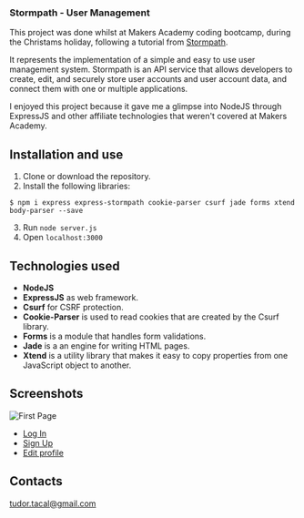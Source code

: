 ### Stormpath - User Management

This project was done whilst at Makers Academy coding bootcamp, during the Christams holiday, following a tutorial from [Stormpath](https://stormpath.com/blog/build-nodejs-express-stormpath-app).

It represents the implementation of a simple and easy to use user management system. Stormpath is an API service that allows developers to create, edit, and securely store
user accounts and user account data, and connect them with one or multiple applications.  

I enjoyed this project because it gave me a glimpse into NodeJS through ExpressJS and other affiliate technologies that weren't covered at Makers Academy.

## Installation and use

1. Clone or download the repository.
2. Install the following libraries:

```
$ npm i express express-stormpath cookie-parser csurf jade forms xtend body-parser --save
```

3. Run ```node server.js```
4. Open ```localhost:3000```

## Technologies used

* **NodeJS**  
* **ExpressJS** as web framework.
* **Csurf** for CSRF protection.
* **Cookie-Parser** is used to read cookies that are created by the Csurf library.
* **Forms** is a module that handles form validations.
* **Jade** is a an engine for writing HTML pages.
* **Xtend** is a utility library that makes it easy to copy properties from one JavaScript object to another.

## Screenshots

![First Page](https://s28.postimg.org/n0as7lrbx/Screen_Shot_2016_12_25_at_18_37_07.png)
* [Log In](https://s27.postimg.org/3ro7vbsbn/Screen_Shot_2016_12_25_at_18_37_30.png)
* [Sign Up](https://s23.postimg.org/rnd79o3q3/Screen_Shot_2016_12_25_at_18_37_38.png)
* [Edit profile](https://s29.postimg.org/ttbs2z3g7/Screen_Shot_2016_12_25_at_18_37_56.png)

## Contacts

tudor.tacal@gmail.com

